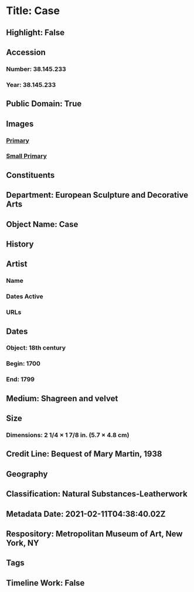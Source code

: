 # Title: Case
## Highlight: False
## Accession
### Number: 38.145.233
### Year: 38.145.233
## Public Domain: True
## Images
### [Primary](https://images.metmuseum.org/CRDImages/es/original/130375.jpg)
### [Small Primary](https://images.metmuseum.org/CRDImages/es/web-large/130375.jpg)
## Constituents
## Department: European Sculpture and Decorative Arts
## Object Name: Case
## History
## Artist
### Name
### Dates Active
### URLs
## Dates
### Object: 18th century
### Begin: 1700
### End: 1799
## Medium: Shagreen and velvet
## Size
### Dimensions: 2 1/4 × 1 7/8 in. (5.7 × 4.8 cm)
## Credit Line: Bequest of Mary Martin, 1938
## Geography
## Classification: Natural Substances-Leatherwork
## Metadata Date: 2021-02-11T04:38:40.02Z
## Respository: Metropolitan Museum of Art, New York, NY
## Tags
## Timeline Work: False